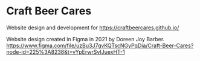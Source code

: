 # Craft Beer Cares

Website design and development for https://craftbeercares.github.io/

Website design created in Figma in 2021 by Doreen Joy Barber.
https://www.figma.com/file/uzBu3J7gvKQTscNGyPqDia/Craft-Beer-Cares?node-id=225%3A8238&t=vYpErwrSvIJuexHT-1
